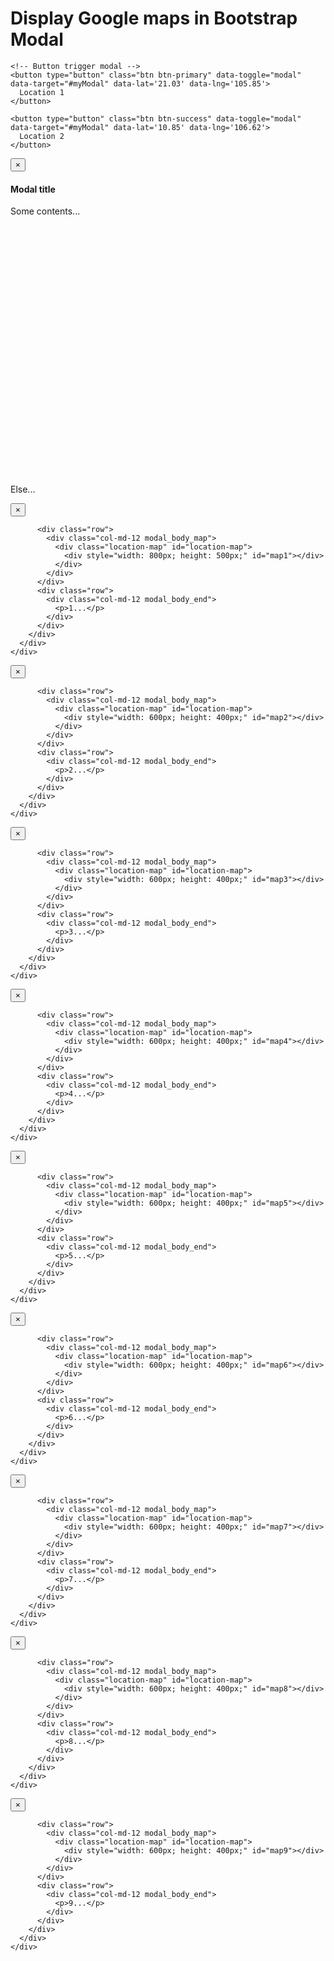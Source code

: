 <!DOCTYPE html>
<html>

<head>
  <link rel="stylesheet" href="https://cdnjs.cloudflare.com/ajax/libs/twitter-bootstrap/3.3.6/css/bootstrap.min.css">
</head>

<body>
  <div class="container-fluid">
    <h1>Display Google maps in Bootstrap Modal</h1>

    <!-- Button trigger modal -->
    <button type="button" class="btn btn-primary" data-toggle="modal" data-target="#myModal" data-lat='21.03' data-lng='105.85'>
      Location 1
    </button>

    <button type="button" class="btn btn-success" data-toggle="modal" data-target="#myModal" data-lat='10.85' data-lng='106.62'>
      Location 2
    </button>
  </div>

  <!-- Modal -->
  <div class="modal fade" id="myModal" tabindex="-1" role="dialog" aria-labelledby="myModalLabel">
    <div class="modal-dialog modal-lg" role="document">
      <div class="modal-content">
        <div class="modal-header">
          <button type="button" class="close" data-dismiss="modal" aria-label="Close"><span aria-hidden="true">&times;</span></button>
          <h4 class="modal-title" id="myModalLabel">Modal title</h4>
        </div>
        <div class="modal-body">
          <div class="row">
            <div class="col-md-12 modal_body_content">
              <p>Some contents...</p>
            </div>
          </div>
          <div class="row">
            <div class="col-md-12 modal_body_map">
              <div class="location-map" id="location-map">
                <div style="width: 600px; height: 400px;" id="map_canvas"></div>
              </div>
            </div>
          </div>
          <div class="row">
            <div class="col-md-12 modal_body_end">
              <p>Else...</p>
            </div>
          </div>
        </div>
      </div>
    </div>
  </div>

  <!-- Placed at the end of the document so the pages load faster -->
  <script src="//ajax.googleapis.com/ajax/libs/jquery/1.12.0/jquery.min.js"></script>
  <script src="//maps.googleapis.com/maps/api/js"></script>
  <script src="https://cdnjs.cloudflare.com/ajax/libs/twitter-bootstrap/3.3.6/js/bootstrap.min.js"></script>
  <script src="script.js"></script>
</body>

</html>





<!--
  <div class="container-fluid">
     <div class="row">
       <div class="col-col-sm-12 col-md-6 col-lg-4">
         <div class="flip-box">
           <div class="flip-box-inner">
             <div class="flip-box-front"><img src="/assets/images/biking.jpg" alt="Paris" style="width:300px;height:200px"></div>
             <div class="flip-box-back">
               <h2>Paris</h2>
               <p>What an amazing city</p> <button type="button" class="btn btn-primary" data-toggle="modal" data-target="#myModal1" data-lat='21.03' data-lng='105.85'>
         Location 1
       </button>
       </div>
           </div>
         </div>
       </div>
       
       <div class="col-col-sm-12 col-md-6 col-lg-4">
         <div class="flip-box">
           <div class="flip-box-inner">
             <div class="flip-box-front"><img src="assets/images/climbingsm.jpg" alt="Paris" style="width:300px;height:200px"></div>
             <div class="flip-box-back">
               <h2>Yosamite Rock Climbing</h2>
               <p>What an amazing city</p> <button type="button" class="btn btn-primary" data-toggle="modal" data-target="#myModal2" data-lat='21.03' data-lng='105.85'>
         Location 2
       </button>
             </div>
           </div>
         </div>
       </div>
       
       <div class="col-col-sm-12 col-md-6 col-lg-4">
         <div class="flip-box">
           <div class="flip-box-inner">
             <div class="flip-box-front"><img src="assets/images/everest.jpg" alt="Paris" style="width:300px;height:200px"></div>
             <div class="flip-box-back">
               <h2>Mount Everest Hiking</h2>
               <p>What an amazing city</p> <button type="button" class="btn btn-primary" data-toggle="modal" data-target="#myModal3" data-lat='21.03' data-lng='105.85'>
         Location 3
       </button>
             </div>
           </div>
         </div>
       </div>
       
       <div class="col-col-sm-12 col-md-6 col-lg-4 my-2">
         <div class="flip-box">
           <div class="flip-box-inner">
             <div class="flip-box-front"><img src="assets/images/womansurfing2.jpg" alt="Paris" style="width:300px;height:200px"></div>
             <div class="flip-box-back">
               <h2>Surfing the Coastline</h2>
               <p>What an amazing city</p> <button type="button" class="btn btn-primary" data-toggle="modal" data-target="#myModal4" data-lat='21.03' data-lng='105.85'>
         Location 4
       </button>
             </div>
           </div>
         </div>
       </div>
       
       <div class="col-col-sm-12 col-md-6 col-lg-4 my-2">
         <div class="flip-box">
           <div class="flip-box-inner">
             <div class="flip-box-front"><img src="assets/images/skiingsm.jpg" alt="Paris" style="width:300px;height:200px"></div>
             <div class="flip-box-back">
               <h2>Skiing The French Alps</h2>
               <p>What an amazing city</p><button type="button" class="btn btn-primary" data-toggle="modal" data-target="#myModal5" data-lat='21.03' data-lng='105.85'>
         Location 5
       </button>
             </div>
           </div>
         </div>
       </div>
       <div class="col-col-sm-12 col-md-6 col-lg-4 my-2">
         <div class="flip-box">
           <div class="flip-box-inner">
             <div class="flip-box-front"><img src="assets/images/skydive.jpg" alt="Paris" style="width:300px;height:200px"></div>
             <div class="flip-box-back">
               <h2>Paris</h2>
               <p>What an amazing city</p><button type="button" class="btn btn-primary" data-toggle="modal" data-target="#myModal6" data-lat='21.03' data-lng='105.85'>
         Location 6
       </button>
             </div>
           </div>
         </div>
       </div>
       
       <div class="col-col-sm-12 col-md-6 col-lg-4">
         <div class="flip-box">
           <div class="flip-box-inner">
             <div class="flip-box-front"><img src="assets/images/sharkadventure.jpg" alt="Paris" style="width:300px;height:200px"></div>
             <div class="flip-box-back">
               <h2>Australian Shark Diving</h2>
               <p>What an amazing city</p><button type="button" class="btn btn-primary" data-toggle="modal" data-target="#myModal7" data-lat='21.03' data-lng='105.85'>
         Location 7
       </button>
             </div>
           </div>
         </div>
       </div>
       
       <div class="col-col-sm-12 col-md-6 col-lg-4">
         <div class="flip-box">
           <div class="flip-box-inner">
             <div class="flip-box-front"><img src="assets/images/nileboat.jpg" alt="Paris" style="width:300px;height:200px"></div>
             <div class="flip-box-back">
               <h2>Sailing The Nile</h2>
               <p>What an amazing city</p><button type="button" class="btn btn-primary" data-toggle="modal" data-target="#myModal8" data-lat='21.03' data-lng='105.85'>
         Location 8
       </button>
             </div>
           </div>
         </div>
       </div>
       
       <div class="col-col-sm-12 col-md-6 col-lg-4">
         <div class="flip-box">
           <div class="flip-box-inner">
             <div class="flip-box-front"><img src="assets/images/dubaibuggys.jpeg" alt="Paris" style="width:300px;height:200px"></div>
             <div class="flip-box-back">
               <h2>Dubai Buggying</h2>
               <p>What an amazing city</p><button type="button" class="btn btn-primary" data-toggle="modal" data-target="#myModal9" data-lat='21.03' data-lng='105.85'>
         Location 9
       </button>
             </div>
           </div>
         </div>
       </div>
     </div>
    </div> 
   
-->
   
<!--
 <!--modal 1--> 
<div class="modal fade" id="myModal1" tabindex="-1" role="dialog">
    <div class="modal-dialog modal-lg" role="document">
      <div class="modal-content">
        <div class="modal-header">
          <button type="button" class="close" data-dismiss="modal" aria-label="Close"><span aria-hidden="true">&times;</span></button>
        </div>
        <div class="modal-body">
    
          <div class="row">
            <div class="col-md-12 modal_body_map">
              <div class="location-map" id="location-map">
                <div style="width: 800px; height: 500px;" id="map1"></div>
              </div>
            </div>
          </div>
          <div class="row">
            <div class="col-md-12 modal_body_end">
              <p>1...</p>
            </div>
          </div>
        </div>
      </div>
    </div>
  </div>
  
   <!--modal 2--> 
<div class="modal fade" id="myModal2" tabindex="-1" role="dialog">
    <div class="modal-dialog modal-lg" role="document">
      <div class="modal-content">
        <div class="modal-header">
          <button type="button" class="close" data-dismiss="modal" aria-label="Close"><span aria-hidden="true">&times;</span></button>
        </div>
        <div class="modal-body">
    
          <div class="row">
            <div class="col-md-12 modal_body_map">
              <div class="location-map" id="location-map">
                <div style="width: 600px; height: 400px;" id="map2"></div>
              </div>
            </div>
          </div>
          <div class="row">
            <div class="col-md-12 modal_body_end">
              <p>2...</p>
            </div>
          </div>
        </div>
      </div>
    </div>
  </div>
  
   <!--modal 3--> 
<div class="modal fade" id="myModal3" tabindex="-1" role="dialog">
    <div class="modal-dialog modal-lg" role="document">
      <div class="modal-content">
        <div class="modal-header">
          <button type="button" class="close" data-dismiss="modal" aria-label="Close"><span aria-hidden="true">&times;</span></button>
        </div>
        <div class="modal-body">
    
          <div class="row">
            <div class="col-md-12 modal_body_map">
              <div class="location-map" id="location-map">
                <div style="width: 600px; height: 400px;" id="map3"></div>
              </div>
            </div>
          </div>
          <div class="row">
            <div class="col-md-12 modal_body_end">
              <p>3...</p>
            </div>
          </div>
        </div>
      </div>
    </div>
  </div>

 <!--modal 4--> 
<div class="modal fade" id="myModal4" tabindex="-1" role="dialog">
    <div class="modal-dialog modal-lg" role="document">
      <div class="modal-content">
        <div class="modal-header">
          <button type="button" class="close" data-dismiss="modal" aria-label="Close"><span aria-hidden="true">&times;</span></button>
        </div>
        <div class="modal-body">
    
          <div class="row">
            <div class="col-md-12 modal_body_map">
              <div class="location-map" id="location-map">
                <div style="width: 600px; height: 400px;" id="map4"></div>
              </div>
            </div>
          </div>
          <div class="row">
            <div class="col-md-12 modal_body_end">
              <p>4...</p>
            </div>
          </div>
        </div>
      </div>
    </div>
  </div>
  
   <!--modal 5--> 
<div class="modal fade" id="myModal5" tabindex="-1" role="dialog">
    <div class="modal-dialog modal-lg" role="document">
      <div class="modal-content">
        <div class="modal-header">
          <button type="button" class="close" data-dismiss="modal" aria-label="Close"><span aria-hidden="true">&times;</span></button>
        </div>
        <div class="modal-body">
    
          <div class="row">
            <div class="col-md-12 modal_body_map">
              <div class="location-map" id="location-map">
                <div style="width: 600px; height: 400px;" id="map5"></div>
              </div>
            </div>
          </div>
          <div class="row">
            <div class="col-md-12 modal_body_end">
              <p>5...</p>
            </div>
          </div>
        </div>
      </div>
    </div>
  </div>

 <!--modal 6--> 
<div class="modal fade" id="myModal6" tabindex="-1" role="dialog">
    <div class="modal-dialog modal-lg" role="document">
      <div class="modal-content">
        <div class="modal-header">
          <button type="button" class="close" data-dismiss="modal" aria-label="Close"><span aria-hidden="true">&times;</span></button>
        </div>
        <div class="modal-body">
    
          <div class="row">
            <div class="col-md-12 modal_body_map">
              <div class="location-map" id="location-map">
                <div style="width: 600px; height: 400px;" id="map6"></div>
              </div>
            </div>
          </div>
          <div class="row">
            <div class="col-md-12 modal_body_end">
              <p>6...</p>
            </div>
          </div>
        </div>
      </div>
    </div>
  </div>
  
   <!--modal 7--> 
<div class="modal fade" id="myModal7" tabindex="-1" role="dialog">
    <div class="modal-dialog modal-lg" role="document">
      <div class="modal-content">
        <div class="modal-header">
          <button type="button" class="close" data-dismiss="modal" aria-label="Close"><span aria-hidden="true">&times;</span></button>
        </div>
        <div class="modal-body">
    
          <div class="row">
            <div class="col-md-12 modal_body_map">
              <div class="location-map" id="location-map">
                <div style="width: 600px; height: 400px;" id="map7"></div>
              </div>
            </div>
          </div>
          <div class="row">
            <div class="col-md-12 modal_body_end">
              <p>7...</p>
            </div>
          </div>
        </div>
      </div>
    </div>
  </div>
  
   <!--modal 8--> 
<div class="modal fade" id="myModal8" tabindex="-1" role="dialog">
    <div class="modal-dialog modal-lg" role="document">
      <div class="modal-content">
        <div class="modal-header">
          <button type="button" class="close" data-dismiss="modal" aria-label="Close"><span aria-hidden="true">&times;</span></button>
        </div>
        <div class="modal-body">
    
          <div class="row">
            <div class="col-md-12 modal_body_map">
              <div class="location-map" id="location-map">
                <div style="width: 600px; height: 400px;" id="map8"></div>
              </div>
            </div>
          </div>
          <div class="row">
            <div class="col-md-12 modal_body_end">
              <p>8...</p>
            </div>
          </div>
        </div>
      </div>
    </div>
  </div>
  
   <!--modal 9--> 
<div class="modal fade" id="myModal9" tabindex="-1" role="dialog">
    <div class="modal-dialog modal-lg" role="document">
      <div class="modal-content">
        <div class="modal-header">
          <button type="button" class="close" data-dismiss="modal" aria-label="Close"><span aria-hidden="true">&times;</span></button>
        </div>
        <div class="modal-body">
    
          <div class="row">
            <div class="col-md-12 modal_body_map">
              <div class="location-map" id="location-map">
                <div style="width: 600px; height: 400px;" id="map9"></div>
              </div>
            </div>
          </div>
          <div class="row">
            <div class="col-md-12 modal_body_end">
              <p>9...</p>
            </div>
          </div>
        </div>
      </div>
    </div>
  </div>
  
  <script src="https://cdnjs.cloudflare.com/ajax/libs/jquery/3.4.1/jquery.min.js"></script>
  <script src="https://cdnjs.cloudflare.com/ajax/libs/twitter-bootstrap/3.4.1/js/bootstrap.min.js"></script>
 <script src="script.js"></script>
</body>
  

</html>

